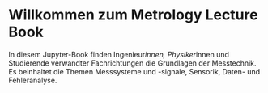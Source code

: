 # Willkommen zum Metrology Lecture Book


In diesem Jupyter-Book finden Ingenieur*innen, Physiker*innen und Studierende verwandter Fachrichtungen die Grundlagen der Messtechnik. Es beinhaltet die Themen Messsysteme und -signale, Sensorik, Daten- und Fehleranalyse. 


```{tableofcontents}
```
